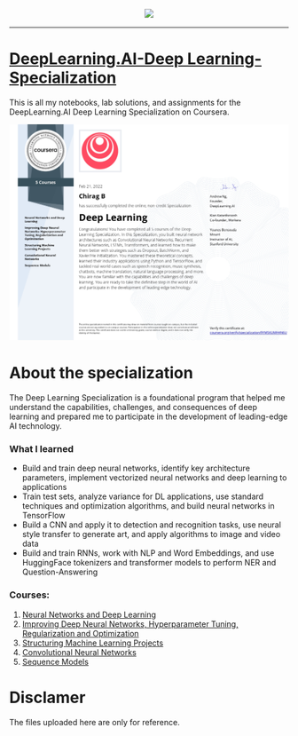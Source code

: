 <p align="center">

  <img height="100" src="https://wordpress.deeplearning.ai/wp-content/uploads/2021/02/LogoFiles_DeepLearning_PrimaryLogo.png">  

</p>
<hr>  

# [DeepLearning.AI-Deep Learning-Specialization](https://coursera.org/specializations/deep-learning)
This is all my notebooks, lab solutions, and assignments for the DeepLearning.AI Deep Learning Specialization on Coursera.

[![Welcome](https://github.com/Chirag05B/Portfolio/blob/main/Certifications/Deep%20Learning/Deep%20Learning_page-0001.jpg)](http://coursera.org/verify/specialization/9YMSKUMH4N6U)

 
 
 # About the specialization
 The Deep Learning Specialization is a foundational program that helped me understand the capabilities, challenges, and consequences of deep learning and prepared me to participate in the development of leading-edge AI technology.

 ### What I learned
 - Build and train deep neural networks, identify key architecture parameters, implement vectorized neural networks and deep learning to applications 
- Train test sets, analyze variance for DL applications, use standard techniques and optimization algorithms, and build neural networks in TensorFlow
- Build a CNN and apply it to detection and recognition tasks, use neural style transfer to generate art, and apply algorithms to image and video data  
- Build and train RNNs, work with NLP and Word Embeddings, and use HuggingFace tokenizers and transformer models to perform NER and Question-Answering
 
### Courses:
1. [Neural Networks and Deep Learning](https://github.com/Chirag05B/Portfolio/tree/main/Certifications/Deep%20Learning/Neural%20Networks%20and%20Deep%20Learning)  
2. [Improving Deep Neural Networks, Hyperparameter Tuning, Regularization and Optimization](https://github.com/Chirag05B/Portfolio/tree/main/Certifications/Deep%20Learning/Improving%20Deep%20Neural%20Networks-Hyperparameter%20Tuning-Regularization%20and%20Optimization)  
3. [Structuring Machine Learning Projects](https://github.com/Chirag05B/Portfolio/tree/main/Certifications/Deep%20Learning/Structuring%20Machine%20Learning%20Projects)  
4. [Convolutional Neural Networks](https://github.com/Chirag05B/Portfolio/tree/main/Certifications/Deep%20Learning/Convolutional%20Neural%20Networks)
5. [Sequence Models](https://github.com/Chirag05B/Portfolio/tree/main/Certifications/Deep%20Learning/Sequence%20Models)

# Disclamer
The files uploaded here are only for reference. 
